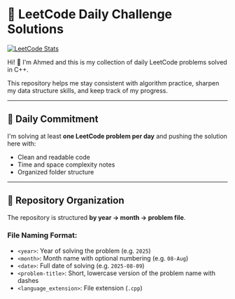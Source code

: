 # 🧠 LeetCode Daily Challenge Solutions
[![LeetCode Stats](https://leetcode-stats.vercel.app/api/ahmedlotfy93?theme=dark)](https://leetcode.com/ahmedlotfy93/)

Hi! 👋 I'm Ahmed and this is my collection of daily LeetCode problems solved in C++.

This repository helps me stay consistent with algorithm practice, sharpen my data structure skills, and keep track of my progress.

---

## 📅 Daily Commitment

I'm solving at least **one LeetCode problem per day** and pushing the solution here with:
- Clean and readable code
- Time and space complexity notes
- Organized folder structure

---

## 📁 Repository Organization

The repository is structured **by year → month → problem file**.

### File Naming Format:

- `<year>`: Year of solving the problem (e.g. `2025`)
- `<month>`: Month name with optional numbering (e.g. `08-Aug`)
- `<date>`: Full date of solving (e.g. `2025-08-09`)
- `<problem-title>`: Short, lowercase version of the problem name with dashes
- `<language_extension>`: File extension (`.cpp`)

